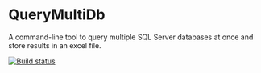 # QueryMultiDb
A command-line tool to query multiple SQL Server databases at once and store results in an excel file.

[![Build status](https://ci.appveyor.com/api/projects/status/29cusv9r5hu1r2e5?svg=true)](https://ci.appveyor.com/project/alexandre-lecoq/querymultidb)
